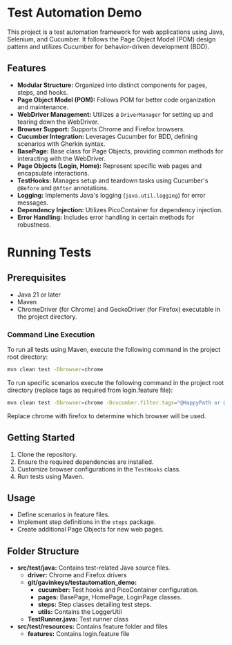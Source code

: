 # Test Automation Demo

This project is a test automation framework for web applications using Java, Selenium, and Cucumber. It follows the Page Object Model (POM) design pattern and utilizes Cucumber for behavior-driven development (BDD).

## Features

- **Modular Structure:** Organized into distinct components for pages, steps, and hooks.
- **Page Object Model (POM):** Follows POM for better code organization and maintenance.
- **WebDriver Management:** Utilizes a `DriverManager` for setting up and tearing down the WebDriver.
- **Browser Support:** Supports Chrome and Firefox browsers.
- **Cucumber Integration:** Leverages Cucumber for BDD, defining scenarios with Gherkin syntax.
- **BasePage:** Base class for Page Objects, providing common methods for interacting with the WebDriver.
- **Page Objects (Login, Home):** Represent specific web pages and encapsulate interactions.
- **TestHooks:** Manages setup and teardown tasks using Cucumber's `@Before` and `@After` annotations.
- **Logging:** Implements Java's logging (`java.util.logging`) for error messages.
- **Dependency Injection:** Utilizes PicoContainer for dependency injection.
- **Error Handling:** Includes error handling in certain methods for robustness.

# Running Tests
## Prerequisites

- Java 21 or later
- Maven
- ChromeDriver (for Chrome) and GeckoDriver (for Firefox) executable in the project directory.

### Command Line Execution

To run all tests using Maven, execute the following command in the project root directory:

```bash
mvn clean test -Dbrowser=chrome
```

To run specific scenarios execute the following command in the project root directory (replace tags as required from login.feature file):
```bash
mvn clean test -Dbrowser=chrome -Dcucumber.filter.tags="@HappyPath or @EmptyCredentials" 
```

Replace chrome with firefox to determine which browser will be used.

## Getting Started

1. Clone the repository.
2. Ensure the required dependencies are installed.
3. Customize browser configurations in the `TestHooks` class.
4. Run tests using Maven.

## Usage

- Define scenarios in feature files.
- Implement step definitions in the `steps` package.
- Create additional Page Objects for new web pages.

## Folder Structure

- **src/test/java:** Contains test-related Java source files.
  - **driver:** Chrome and Firefox drivers
  - **git/gavinkeys/testautomation_demo:**
    - **cucumber:** Test hooks and PicoContainer configuration.
    - **pages:** BasePage, HomePage, LoginPage classes.
    - **steps:** Step classes detailing test steps.
    - **utils:** Contains the LoggerUtil
  - **TestRunner.java:** Test runner class
- **src/test/resources:** Contains feature folder and files
  - **features:** Contains login.feature file
